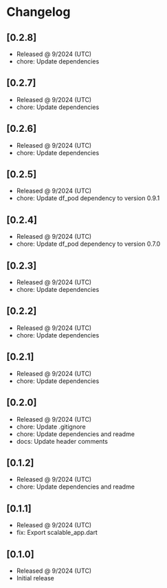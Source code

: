 # Changelog

## [0.2.8]

- Released @ 9/2024 (UTC)
- chore: Update dependencies

## [0.2.7]

- Released @ 9/2024 (UTC)
- chore: Update dependencies

## [0.2.6]

- Released @ 9/2024 (UTC)
- chore: Update dependencies

## [0.2.5]

- Released @ 9/2024 (UTC)
- chore: Update df_pod dependency to version 0.9.1

## [0.2.4]

- Released @ 9/2024 (UTC)
- chore: Update df_pod dependency to version 0.7.0

## [0.2.3]

- Released @ 9/2024 (UTC)
- chore: Update dependencies

## [0.2.2]

- Released @ 9/2024 (UTC)
- chore: Update dependencies

## [0.2.1]

- Released @ 9/2024 (UTC)
- chore: Update dependencies

## [0.2.0]

- Released @ 9/2024 (UTC)
- chore: Update .gitignore
- chore: Update dependencies and readme
- docs: Update header comments

## [0.1.2]

- Released @ 9/2024 (UTC)
- chore: Update dependencies and readme

## [0.1.1]

- Released @ 9/2024 (UTC)
- fix: Export scalable_app.dart

## [0.1.0]

- Released @ 9/2024 (UTC)
- Initial release

